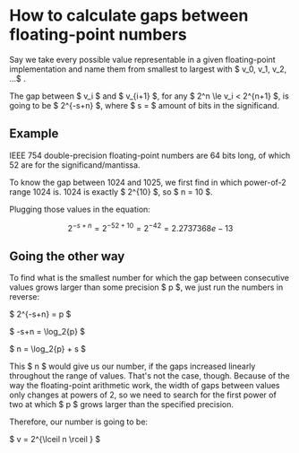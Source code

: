 # How to calculate gaps between floating-point numbers

Say we take every possible value representable in a given floating-point implementation and name them from smallest to largest with $ v_0, v_1, v_2, ...$ .

The gap between $ v_i $ and $ v_{i+1} $, for any $ 2^n \le v_i < 2^{n+1} $, is going to be $ 2^{-s+n} $, where $ s = $ amount of bits in the significand.

## Example

IEEE 754 double-precision floating-point numbers are 64 bits long, of which 52 are for the significand/mantissa.

To know the gap between 1024 and 1025, we first find in which power-of-2 range 1024 is. 1024 is exactly $ 2^{10} $, so $ n = 10 $.

Plugging those values in the equation:

$$
2^{-s+n} =
2^{-52+10} =
2^{-42} = 2.2737368e-13
$$

## Going the other way

To find what is the smallest number for which the gap between consecutive values grows larger than some precision $ p $, we just run the numbers in reverse:

$ 2^{-s+n} = p $

$ -s+n = \log_2{p} $

$ n = \log_2{p} + s $

This $ n $ would give us our number, if the gaps increased linearly throughout the range of values. That's not the case, though. Because of the way the floating-point arithmetic work, the width of gaps between values only changes at powers of 2, so we need to search for the first power of two at which $ p $ grows larger than the specified precision.

Therefore, our number is going to be:

$ v = 2^{\lceil n \rceil } $
